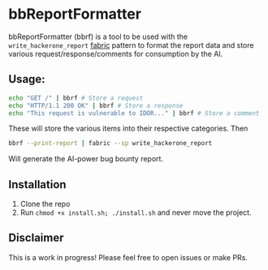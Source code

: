 # bbReportFormatter

bbReportFormatter (bbrf) is a tool to be used with the `write_hackerone_report` [fabric](https://github.com/danielmiessler/fabric) pattern to format the report data and store various request/response/comments for consumption by the AI.

## Usage:
```bash
echo "GET /" | bbrf # Store a request
echo "HTTP/1.1 200 OK" | bbrf # Store a response
echo "This request is vulnerable to IDOR..." | bbrf # Store a comment
```

These will store the various items into their respective categories. Then

```bash
bbrf --print-report | fabric --sp write_hackerone_report
```
Will generate the AI-power bug bounty report.


## Installation
1. Clone the repo
2. Run `chmod +x install.sh; ./install.sh` and never move the project.

## Disclaimer

This is a work in progress! Please feel free to open issues or make PRs.
